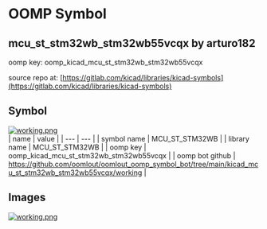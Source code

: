 # OOMP Symbol  
## mcu_st_stm32wb_stm32wb55vcqx  by arturo182  
  
oomp key: oomp_kicad_mcu_st_stm32wb_stm32wb55vcqx  
  
source repo at: [https://gitlab.com/kicad/libraries/kicad-symbols](https://gitlab.com/kicad/libraries/kicad-symbols)  
## Symbol  
  
[![working.png](working_600.png)](working.png)  
| name | value | 
| --- | --- | 
| symbol name | MCU_ST_STM32WB | 
| library name | MCU_ST_STM32WB | 
| oomp key | oomp_kicad_mcu_st_stm32wb_stm32wb55vcqx | 
| oomp bot github | https://github.com/oomlout/oomlout_oomp_symbol_bot/tree/main/kicad_mcu_st_stm32wb_stm32wb55vcqx/working | 
## Images  
  
[![working.png](working_140.png)](working.png)  
